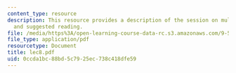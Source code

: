 ```yaml
---
content_type: resource
description: This resource provides a description of the session on multiclass classification
  and suggested reading.
file: /media/https%3A/open-learning-course-data-rc.s3.amazonaws.com/9-520-statistical-learning-theory-and-applications-spring-2006/0ccda1bc88bd5c7925ec738c418dfe59_lec8.pdf
file_type: application/pdf
resourcetype: Document
title: lec8.pdf
uid: 0ccda1bc-88bd-5c79-25ec-738c418dfe59
---
```

